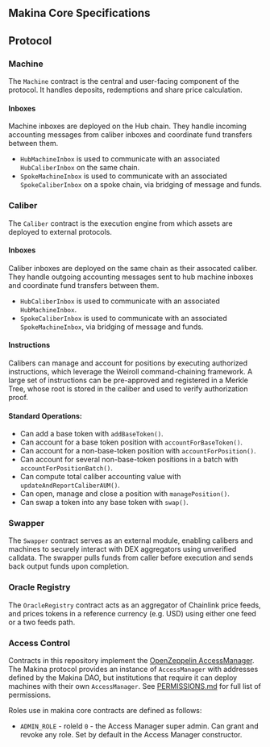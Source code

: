 ## Makina Core Specifications

## Protocol

### Machine

The `Machine` contract is the central and user-facing component of the protocol. It handles deposits, redemptions and share price calculation.

#### Inboxes

Machine inboxes are deployed on the Hub chain. They handle incoming accounting messages from caliber inboxes and coordinate fund transfers between them.

- `HubMachineInbox` is used to communicate with an associated `HubCaliberInbox` on the same chain.
- `SpokeMachineInbox` is used to communicate with an associated `SpokeCaliberInbox` on a spoke chain, via bridging of message and funds.

### Caliber

The `Caliber` contract is the execution engine from which assets are deployed to external protocols.

#### Inboxes

Caliber inboxes are deployed on the same chain as their assocated caliber. They handle outgoing accounting messages sent to hub machine inboxes and coordinate fund transfers between them.

- `HubCaliberInbox` is used to communicate with an associated `HubMachineInbox`.
- `SpokeCaliberInbox` is used to communicate with an associated `SpokeMachineInbox`, via bridging of message and funds.

#### Instructions

Calibers can manage and account for positions by executing authorized instructions, which leverage the Weiroll command-chaining framework. A large set of instructions can be pre-approved and registered in a Merkle Tree, whose root is stored in the caliber and used to verify authorization proof.

#### Standard Operations:
- Can add a base token with `addBaseToken()`.
- Can account for a base token position with `accountForBaseToken()`.
- Can account for a non-base-token position with `accountForPosition()`.
- Can account for several non-base-token positions in a batch with `accountForPositionBatch()`.
- Can compute total caliber accounting value with `updateAndReportCaliberAUM()`.
- Can open, manage and close a position with `managePosition()`.
- Can swap a token into any base token with `swap()`.

### Swapper

The `Swapper` contract serves as an external module, enabling calibers and machines to securely interact with DEX aggregators using unverified calldata. The swapper pulls funds from caller before execution and sends back output funds upon completion.

### Oracle Registry

The `OracleRegistry` contract acts as an aggregator of Chainlink price feeds, and prices tokens in a reference currency (e.g. USD) using either one feed or a two feeds path.

### Access Control

Contracts in this repository implement the [OpenZeppelin AccessManager](https://docs.openzeppelin.com/contracts/5.x/api/access#accessmanager). The Makina protocol provides an instance of `AccessManager` with addresses defined by the Makina DAO, but institutions that require it can deploy machines with their own `AccessManager`. See [PERMISSIONS.md](https://github.com/makinaHQ/makina-core/blob/main/PERMISSIONS.md) for full list of permissions.

Roles use in makina core contracts are defined as follows:
- `ADMIN_ROLE` - roleId `0` - the Access Manager super admin. Can grant and revoke any role. Set by default in the Access Manager constructor.
